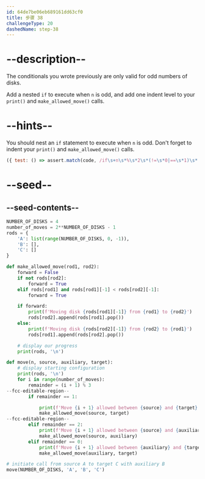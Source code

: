 ```yaml
---
id: 64de7be06eb689161dd63cf0
title: 步骤 38
challengeType: 20
dashedName: step-38
---
```


# --description--

The conditionals you wrote previously are only valid for odd numbers of disks.

Add a nested `if` to execute when `n` is odd, and add one indent level to your `print()` and `make_allowed_move()` calls.

# --hints--

You should nest an `if` statement to execute when `n` is odd. Don't forget to indent your `print()` and `make_allowed_move()` calls.

```js
({ test: () => assert.match(code, /if\s+n\s*%\s*2\s*(!=\s*0|==\s*1)\s*:\s+print.*\s+make_allowed_move\(.*\)/) })
```

# --seed--

## --seed-contents--

```py
NUMBER_OF_DISKS = 4
number_of_moves = 2**NUMBER_OF_DISKS - 1
rods = {
    'A': list(range(NUMBER_OF_DISKS, 0, -1)),
    'B': [],
    'C': []
}

def make_allowed_move(rod1, rod2):    
    forward = False
    if not rods[rod2]:
        forward = True
    elif rods[rod1] and rods[rod1][-1] < rods[rod2][-1]:
        forward = True

    if forward:
        print(f'Moving disk {rods[rod1][-1]} from {rod1} to {rod2}')
        rods[rod2].append(rods[rod1].pop())
    else:
        print(f'Moving disk {rods[rod2][-1]} from {rod2} to {rod1}')
        rods[rod1].append(rods[rod2].pop())

    # display our progress
    print(rods, '\n')

def move(n, source, auxiliary, target):
    # display starting configuration
    print(rods, '\n')
    for i in range(number_of_moves):
        remainder = (i + 1) % 3
--fcc-editable-region--     
        if remainder == 1:

            print(f'Move {i + 1} allowed between {source} and {target}')
            make_allowed_move(source, target)
--fcc-editable-region--            
        elif remainder == 2:
            print(f'Move {i + 1} allowed between {source} and {auxiliary}')
            make_allowed_move(source, auxiliary)
        elif remainder == 0:
            print(f'Move {i + 1} allowed between {auxiliary} and {target}')
            make_allowed_move(auxiliary, target)

# initiate call from source A to target C with auxiliary B
move(NUMBER_OF_DISKS, 'A', 'B', 'C')
```
